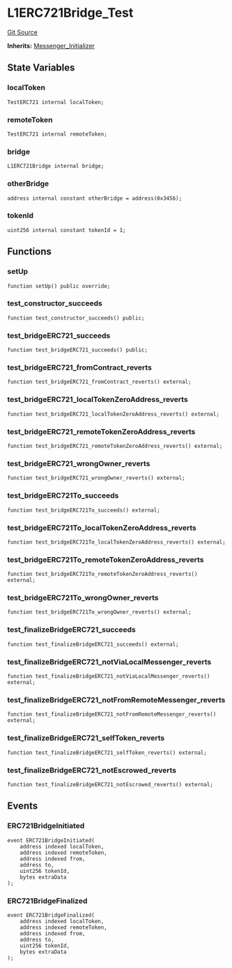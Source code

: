 # L1ERC721Bridge_Test
[Git Source](https://github.com/ethereum-optimism/optimism/blob/f7b73857601914eeea6fc4c1ba46ae99ca744d97/contracts/test/L1ERC721Bridge.t.sol)

**Inherits:**
[Messenger_Initializer](/contracts/test/CommonTest.t.sol/contract.Messenger_Initializer.md)


## State Variables
### localToken

```solidity
TestERC721 internal localToken;
```


### remoteToken

```solidity
TestERC721 internal remoteToken;
```


### bridge

```solidity
L1ERC721Bridge internal bridge;
```


### otherBridge

```solidity
address internal constant otherBridge = address(0x3456);
```


### tokenId

```solidity
uint256 internal constant tokenId = 1;
```


## Functions
### setUp


```solidity
function setUp() public override;
```

### test_constructor_succeeds


```solidity
function test_constructor_succeeds() public;
```

### test_bridgeERC721_succeeds


```solidity
function test_bridgeERC721_succeeds() public;
```

### test_bridgeERC721_fromContract_reverts


```solidity
function test_bridgeERC721_fromContract_reverts() external;
```

### test_bridgeERC721_localTokenZeroAddress_reverts


```solidity
function test_bridgeERC721_localTokenZeroAddress_reverts() external;
```

### test_bridgeERC721_remoteTokenZeroAddress_reverts


```solidity
function test_bridgeERC721_remoteTokenZeroAddress_reverts() external;
```

### test_bridgeERC721_wrongOwner_reverts


```solidity
function test_bridgeERC721_wrongOwner_reverts() external;
```

### test_bridgeERC721To_succeeds


```solidity
function test_bridgeERC721To_succeeds() external;
```

### test_bridgeERC721To_localTokenZeroAddress_reverts


```solidity
function test_bridgeERC721To_localTokenZeroAddress_reverts() external;
```

### test_bridgeERC721To_remoteTokenZeroAddress_reverts


```solidity
function test_bridgeERC721To_remoteTokenZeroAddress_reverts() external;
```

### test_bridgeERC721To_wrongOwner_reverts


```solidity
function test_bridgeERC721To_wrongOwner_reverts() external;
```

### test_finalizeBridgeERC721_succeeds


```solidity
function test_finalizeBridgeERC721_succeeds() external;
```

### test_finalizeBridgeERC721_notViaLocalMessenger_reverts


```solidity
function test_finalizeBridgeERC721_notViaLocalMessenger_reverts() external;
```

### test_finalizeBridgeERC721_notFromRemoteMessenger_reverts


```solidity
function test_finalizeBridgeERC721_notFromRemoteMessenger_reverts() external;
```

### test_finalizeBridgeERC721_selfToken_reverts


```solidity
function test_finalizeBridgeERC721_selfToken_reverts() external;
```

### test_finalizeBridgeERC721_notEscrowed_reverts


```solidity
function test_finalizeBridgeERC721_notEscrowed_reverts() external;
```

## Events
### ERC721BridgeInitiated

```solidity
event ERC721BridgeInitiated(
    address indexed localToken,
    address indexed remoteToken,
    address indexed from,
    address to,
    uint256 tokenId,
    bytes extraData
);
```

### ERC721BridgeFinalized

```solidity
event ERC721BridgeFinalized(
    address indexed localToken,
    address indexed remoteToken,
    address indexed from,
    address to,
    uint256 tokenId,
    bytes extraData
);
```


